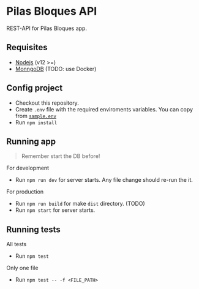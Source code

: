 # Pilas Bloques API
REST-API for Pilas Bloques app.

## Requisites
- [Nodejs](https://nodejs.org/es/) (v12 >=)
- [MonngoDB](https://www.mongodb.com/) (TODO: use Docker)

## Config project
- Checkout this repository.
- Create `.env` file with the required enviroments variables. You can copy from [`sample.env`](sample.env)
- Run `npm install`

## Running app
> Remember start the DB before!

For development
- Run `npm run dev` for server starts. Any file change should re-run the it.

For production
- Run `npm run build` for make `dist` directory. (TODO)
- Run `npm start` for server starts.

## Running tests

All tests
- Run `npm test`

Only one file
- Run `npm test -- -f <FILE_PATH>`